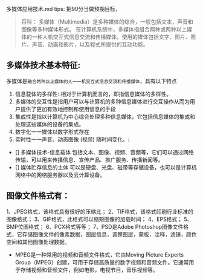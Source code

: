 多媒体应用技术.md
tips: 把90分当做预期目标，

> 百科：
> 多媒体（Multimedia）是多种媒体的综合，一般包括文本，声音和图像等多种媒体形式。
> 在计算机系统中，多媒体指组合两种或两种以上媒体的一种人机交互式信息交流和传播媒体。使用的媒体包括文字、图片、照片、声音、动画和影片，以及程式所提供的互动功能。


## 多媒体技术基本特征:
多媒体是`融合两种以上媒体的人一一机交互式信息交流和传播媒体`，具有以下特点
1. 信息载体的多样性: 相对于计算机而言的，即指信息媒体的多样性。
2. 多媒体的交互性是指用户可以与计算机的多种信息媒体进行交互操作从而为用户提供了更加有效地控制和使用信息的手段
3. 集成性是指以计算机为中心综合处理多种信息媒体，它包括信息媒体的集成和处理这些媒体的设备的集成。
4. 数字化一一媒体以数字形式存在
5. 实时性一一声音、动态图像 (视频) 随时间变化。:

- [] 多媒体技术-信息载体
	包括文本、图像、视频、音频等，它们可以通过网络传输，可以用来传播信息、宣传产品、推广服务、传播新闻等。
- [] 媒体贮存信息的主体
	可以是硬盘、光盘、磁带等存储设备，也可以是计算机网络中的网络服务器以及云计算设备。

## 图像文件格式有：
1、JPEG格式，该格式具有很好的压缩比；
2、TIF格式，该格式印刷行业标准的图像格式；
3、GIF格式，此格式可以缩短图像的加载时间；
4、EPS格式；
5、BMP位图格式；
6、PCX格式等等；
7、PSD是Adobe Photoshop图像文件格式，它存储图像文件的像素数据，图层信息，调整图层，蒙版，注释，滤镜，颜色空间和其他图像处理数据。



- MPEG是一种常用的视频和音频文件格式，它由Moving Picture Experts Group（MPEG）创建，可用于存储高质量的数字视频和音频文件。它通常用于存储视频和音频文件，例如电影，电视节目，音乐视频等。








